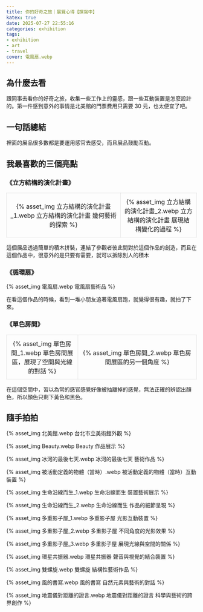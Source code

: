 ```yaml
---
title: 你的好奇之旅｜展覽心得【撰寫中】
katex: true
date: 2025-07-27 22:55:16
categories: exhibition
tags: 
- exhibition
- art
- travel
cover: 電風扇.webp
---
```


## 為什麼去看

跟同事去看你的好奇之旅，收集一些工作上的靈感，跟一些互動裝置是怎麼設計的。第一件感到意外的事情是北美館的門票費用只需要 30 元，也太便宜了吧。

## 一句話總結

裡面的展品很多數都是要運用感官去感受，而且展品鼓勵互動。

## 我最喜歡的三個亮點


### 《立方結構的演化計畫》

<table>
<tr>
<td style="border: 1px solid rgba(125,125,125,0.2); padding: 10px; text-align: center; width: 60%;">{% asset_img 立方結構的演化計畫_1.webp 立方結構的演化計畫 幾何藝術的探索 %}</td>
<td style="border: 1px solid rgba(125,125,125,0.2); padding: 10px; text-align: center; width: 40%;">{% asset_img 立方結構的演化計畫_2.webp 立方結構的演化計畫 展現結構變化的過程 %}</td>
</tr>
</table>

這個展品透過簡單的積木拼裝，連結了參觀者彼此間對於這個作品的創造，而且在這個作品中，很意外的是只要有需要，就可以拆除別人的積木

### 《循環扇》

{% asset_img 電風扇.webp 電風扇藝術品 %}

在看這個作品的時候，看到一堆小朋友追著電風扇跑，就覺得很有趣，就拍了下來。

### 《單色房間》

<table>
<tr>
<td style="border: 1px solid rgba(125,125,125,0.2); padding: 10px; text-align: center; width: 37.5%;">{% asset_img 單色房間_1.webp 單色房間展區，展現了空間與光線的對話 %}</td>
<td style="border: 1px solid rgba(125,125,125,0.2); padding: 10px; text-align: center; width: 62.5%;">{% asset_img 單色房間_2.webp 單色房間展區的另一個角度 %}</td>
</tr>
</table>

在這個空間中，習以為常的感官感覺好像被抽離掉的感覺，無法正確的辨認出顏色，所以顏色只剩下黃色和黑色。

## 隨手拍拍

{% asset_img 北美館.webp 台北市立美術館外觀 %}


{% asset_img Beauty.webp Beauty 作品展示 %}

{% asset_img 冰河的最後七天.webp 冰河的最後七天 藝術作品 %}

{% asset_img 被活動定義的物體（當時）.webp 被活動定義的物體（當時）互動裝置 %}

{% asset_img 生命沿線而生_1.webp 生命沿線而生 裝置藝術展示 %}

{% asset_img 生命沿線而生_2.webp 生命沿線而生 作品的細節呈現 %}

{% asset_img 多重影子屋_1.webp 多重影子屋 光影互動裝置 %}

{% asset_img 多重影子屋_2.webp 多重影子屋 不同角度的光影效果 %}

{% asset_img 多重影子屋_3.webp 多重影子屋 展現光線與空間的關係 %}

{% asset_img 環星共振器.webp 環星共振器 聲音與視覺的結合裝置 %}

{% asset_img 雙螺旋.webp 雙螺旋 結構性藝術作品 %}

{% asset_img 風的書寫.webp 風的書寫 自然元素與藝術的對話 %}

{% asset_img 地震儀對距離的證言.webp 地震儀對距離的證言 科學與藝術的跨界創作 %}